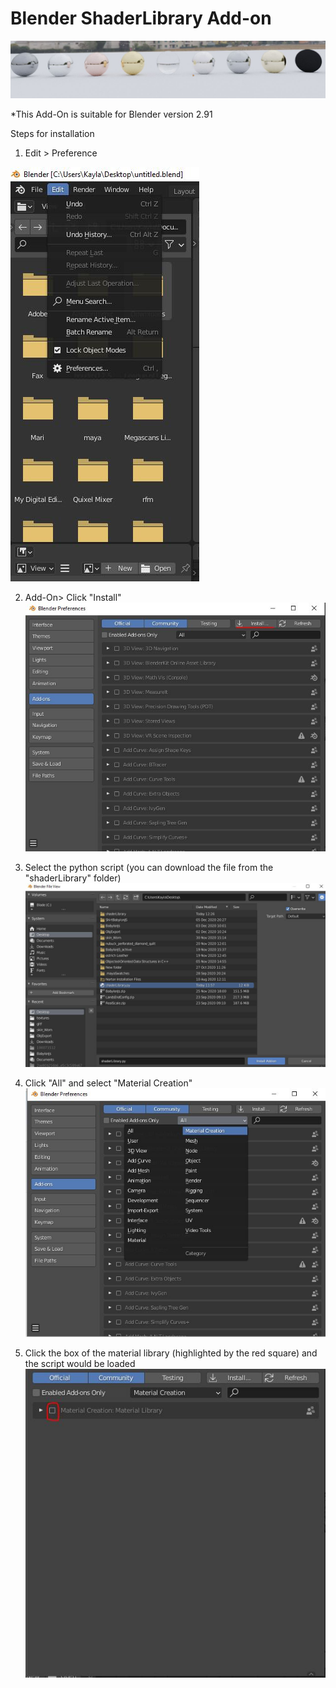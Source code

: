 # Blender ShaderLibrary Add-on

![alt text](https://github.com/moonyuet/ShaderLibraryBlendAdd-on/blob/main/shaderLibrary/shaderLibraryCapture.jpg?raw=true)


*This Add-On is suitable for Blender version 2.91

Steps for installation

1. Edit > Preference

![alt text](https://github.com/moonyuet/ShaderLibraryBlendAdd-on/blob/main/shaderLibrary/Step1.JPG?raw=true)


2. Add-On> Click "Install"
![alt text](https://github.com/moonyuet/ShaderLibraryBlendAdd-on/blob/main/shaderLibrary/Step2.JPG?raw=true)

3. Select the python script (you can download the file from the "shaderLibrary" folder)
![alt text](https://github.com/moonyuet/ShaderLibraryBlendAdd-on/blob/main/shaderLibrary/Step2.2.JPG?raw=true)

4. Click "All" and select "Material Creation"
![alt text](https://github.com/moonyuet/ShaderLibraryBlendAdd-on/blob/main/shaderLibrary/Step3.JPG?raw=true)

5. Click the box of the material library (highlighted by the red square) and the script would be loaded 
![alt text](https://github.com/moonyuet/ShaderLibraryBlendAdd-on/blob/main/shaderLibrary/Step4.JPG?raw=true)
